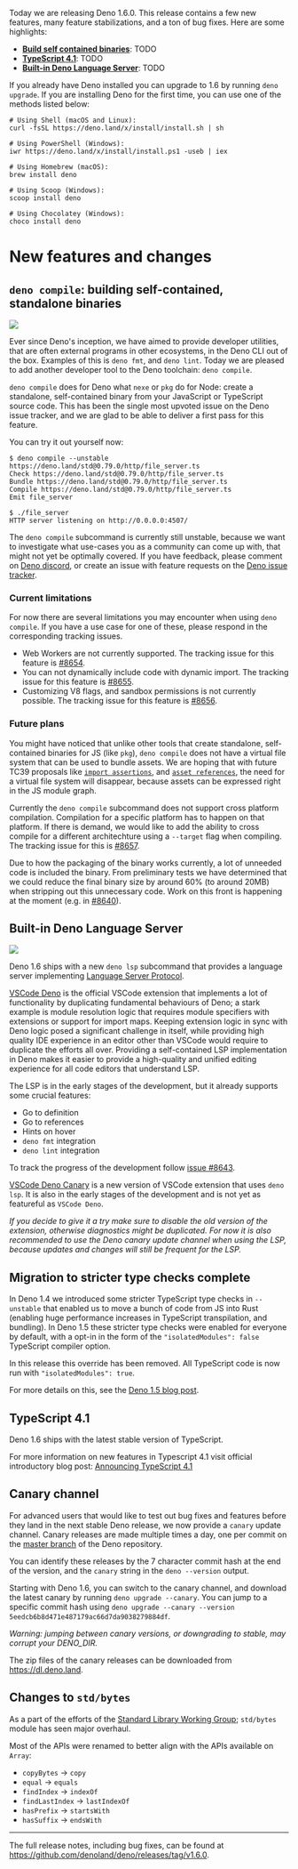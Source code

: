 Today we are releasing Deno 1.6.0. This release contains a few new features,
many feature stabilizations, and a ton of bug fixes. Here are some highlights:

- [**Build self contained binaries**](#): TODO
- [**TypeScript 4.1**](#): TODO
- [**Built-in Deno Language Server**](#): TODO

If you already have Deno installed you can upgrade to 1.6 by running
`deno upgrade`. If you are installing Deno for the first time, you can use one
of the methods listed below:

```shell
# Using Shell (macOS and Linux):
curl -fsSL https://deno.land/x/install/install.sh | sh

# Using PowerShell (Windows):
iwr https://deno.land/x/install/install.ps1 -useb | iex

# Using Homebrew (macOS):
brew install deno

# Using Scoop (Windows):
scoop install deno

# Using Chocolatey (Windows):
choco install deno
```

# New features and changes

## `deno compile`: building self-contained, standalone binaries

<img src="/posts/v1.6/compile.gif">

Ever since Deno's inception, we have aimed to provide developer utilities, that
are often external programs in other ecosystems, in the Deno CLI out of the box.
Examples of this is `deno fmt`, and `deno lint`. Today we are pleased to add
another developer tool to the Deno toolchain: `deno compile`.

`deno compile` does for Deno what `nexe` or `pkg` do for Node: create a
standalone, self-contained binary from your JavaScript or TypeScript source
code. This has been the single most upvoted issue on the Deno issue tracker, and
we are glad to be able to deliver a first pass for this feature.

You can try it out yourself now:

```shell
$ deno compile --unstable https://deno.land/std@0.79.0/http/file_server.ts
Check https://deno.land/std@0.79.0/http/file_server.ts
Bundle https://deno.land/std@0.79.0/http/file_server.ts
Compile https://deno.land/std@0.79.0/http/file_server.ts
Emit file_server

$ ./file_server
HTTP server listening on http://0.0.0.0:4507/
```

The `deno compile` subcommand is currently still unstable, because we want to
investigate what use-cases you as a community can come up with, that might not
yet be optimally covered. If you have feedback, please comment on
[Deno discord](https://discord.gg/deno), or create an issue with feature
requests on the [Deno issue tracker](https://github.com/denoland/deno/issues).

### Current limitations

For now there are several limitations you may encounter when using
`deno compile`. If you have a use case for one of these, please respond in the
corresponding tracking issues.

- Web Workers are not currently supported. The tracking issue for this feature
  is [#8654](https://github.com/denoland/deno/issues/8654).
- You can not dynamically include code with dynamic import. The tracking issue
  for this feature is [#8655](https://github.com/denoland/deno/issues/8655).
- Customizing V8 flags, and sandbox permissions is not currently possible. The
  tracking issue for this feature is
  [#8656](https://github.com/denoland/deno/issues/8656).

### Future plans

You might have noticed that unlike other tools that create standalone,
self-contained binaries for JS (like `pkg`), `deno compile` does not have a
virtual file system that can be used to bundle assets. We are hoping that with
future TC39 proposals like
[`import assertions`](https://github.com/tc39/proposal-import-assertions), and
[`asset references`](https://github.com/tc39/proposal-asset-references), the
need for a virtual file system will disappear, because assets can be expressed
right in the JS module graph.

Currently the `deno compile` subcommand does not support cross platform
compilation. Compilation for a specific platform has to happen on that platform.
If there is demand, we would like to add the ability to cross compile for a
different architechture using a `--target` flag when compiling. The tracking
issue for this is [#8657](https://github.com/denoland/deno/issues/8657).

Due to how the packaging of the binary works currently, a lot of unneeded code
is included the binary. From preliminary tests we have determined that we could
reduce the final binary size by around 60% (to around 20MB) when stripping out
this unnecessary code. Work on this front is happening at the moment (e.g. in
[#8640](https://github.com/denoland/deno/pull/8640)).

## Built-in Deno Language Server

<img src="/posts/v1.6/lsp.gif">

Deno 1.6 ships with a new `deno lsp` subcommand that provides a language server
implementing
[Language Server Protocol](https://microsoft.github.io/language-server-protocol/).

[VSCode Deno](https://marketplace.visualstudio.com/items?itemName=denoland.vscode-deno)
is the official VSCode extension that implements a lot of functionality by
duplicating fundamental behaviours of Deno; a stark example is module resolution
logic that requires module specifiers with extensions or support for import
maps. Keeping extension logic in sync with Deno logic posed a significant
challenge in itself, while providing high quality IDE experience in an editor
other than VSCode would require to duplicate the efforts all over. Providing a
self-contained LSP implementation in Deno makes it easier to provide a
high-quality and unified editing experience for all code editors that understand
LSP.

The LSP is in the early stages of the development, but it already supports some
crucial features:

- Go to definition
- Go to references
- Hints on hover
- `deno fmt` integration
- `deno lint` integration

To track the progress of the development follow
[issue #8643](https://github.com/denoland/deno/issues/8643).

[VSCode Deno Canary](https://marketplace.visualstudio.com/items?itemName=denoland.vscode-deno-canary)
is a new version of VSCode extension that uses `deno lsp`. It is also in the
early stages of the development and is not yet as featureful as `VSCode Deno`.

_If you decide to give it a try make sure to disable the old version of the
extension, otherwise diagnostics might be duplicated. For now it is also
recommended to use the Deno canary update channel when using the LSP, because
updates and changes will still be frequent for the LSP._

## Migration to stricter type checks complete

In Deno 1.4 we introduced some stricter TypeScript type checks in `--unstable`
that enabled us to move a bunch of code from JS into Rust (enabling huge
performance increases in TypeScript transpilation, and bundling). In Deno 1.5
these stricter type checks were enabled for everyone by default, with a opt-in
in the form of the `"isolatedModules": false` TypeScript compiler option.

In this release this override has been removed. All TypeScript code is now run
with `"isolatedModules": true`.

For more details on this, see the
[Deno 1.5 blog post](https://deno.land/posts/v1.5#stricter-type-checks-in-stable).

## TypeScript 4.1

Deno 1.6 ships with the latest stable version of TypeScript.

For more information on new features in Typescript 4.1 visit official
introductory blog post:
[Announcing TypeScript 4.1](https://devblogs.microsoft.com/typescript/announcing-typescript-4-1/)

## Canary channel

For advanced users that would like to test out bug fixes and features before
they land in the next stable Deno release, we now provide a `canary` update
channel. Canary releases are made multiple times a day, one per commit on the
[master branch](https://github.com/denoland/deno/tree/master) of the Deno
repository.

You can identify these releases by the 7 character commit hash at the end of the
version, and the `canary` string in the `deno --version` output.

Starting with Deno 1.6, you can switch to the canary channel, and download the
latest canary by running `deno upgrade --canary`. You can jump to a specific
commit hash using
`deno upgrade --canary --version 5eedcb6b8d471e487179ac66d7da9038279884df`.

_Warning: jumping between canary versions, or downgrading to stable, may corrupt
your DENO_DIR._

The zip files of the canary releases can be downloaded from
https://dl.deno.land.

## Changes to `std/bytes`

As a part of the efforts of the
[Standard Library Working Group](https://github.com/denoland/deno/issues/8405);
`std/bytes` module has seen major overhaul.

Most of the APIs were renamed to better align with the APIs available on
`Array`:

- `copyBytes` -> `copy`
- `equal` -> `equals`
- `findIndex` -> `indexOf`
- `findLastIndex` -> `lastIndexOf`
- `hasPrefix` -> `startsWith`
- `hasSuffix` -> `endsWith`

---

The full release notes, including bug fixes, can be found at
https://github.com/denoland/deno/releases/tag/v1.6.0.
